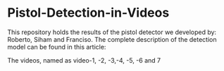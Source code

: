# Pistol-Detection-in-Videos
This repository holds the results of  the pistol detector we developed by: Roberto, Siham and Franciso. 
The complete description of the detection model can be found in this article:



The videos, named as video-1, -2, -3,-4, -5, -6 and 7 
